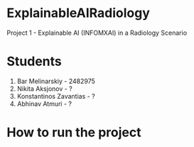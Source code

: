 # ExplainableAIRadiology
 Project 1 - Explainable AI (INFOMXAI) in a Radiology Scenario


 # Students
 1. Bar Melinarskiy - 2482975
 2. Nikita Aksjonov - ?
 3. Konstantinos Zavantias - ?
 4. Abhinav Atmuri - ?

# How to run the project

